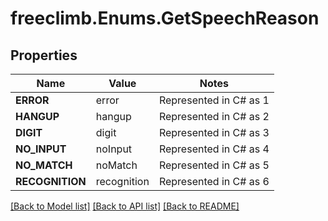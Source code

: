 # freeclimb.Enums.GetSpeechReason

## Properties

Name | Value | Notes
------------ | ------------- | -------------
**ERROR** | error | Represented in C# as 1
**HANGUP** | hangup | Represented in C# as 2
**DIGIT** | digit | Represented in C# as 3
**NO_INPUT** | noInput | Represented in C# as 4
**NO_MATCH** | noMatch | Represented in C# as 5
**RECOGNITION** | recognition | Represented in C# as 6

[[Back to Model list]](../README.md#documentation-for-models) [[Back to API list]](../README.md#documentation-for-api-endpoints) [[Back to README]](../README.md)

